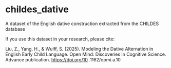 # childes_dative
A dataset of the English dative construction extracted from the CHILDES database

If you use this dataset in your research, please cite:

Liu, Z., Yang, H., & Wulff, S. (2025). Modeling the Dative Alternation in English Early Child Language. Open Mind: Discoveries in Cognitive Science. Advance publication. https://doi.org/10 .1162/opmi.a.10
